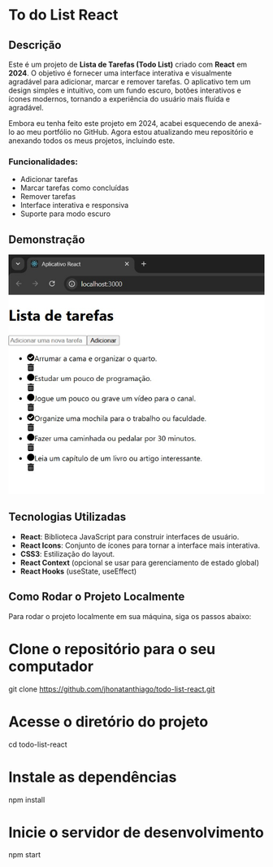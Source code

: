 # To do List React

## Descrição

Este é um projeto de **Lista de Tarefas (Todo List)** criado com **React** em **2024**. O objetivo é fornecer uma interface interativa e visualmente agradável para adicionar, marcar e remover tarefas. O aplicativo tem um design simples e intuitivo, com um fundo escuro, botões interativos e ícones modernos, tornando a experiência do usuário mais fluída e agradável.

Embora eu tenha feito este projeto em 2024, acabei esquecendo de anexá-lo ao meu portfólio no GitHub. Agora estou atualizando meu repositório e anexando todos os meus projetos, incluindo este.

### Funcionalidades:

- Adicionar tarefas
- Marcar tarefas como concluídas
- Remover tarefas
- Interface interativa e responsiva
- Suporte para modo escuro

## Demonstração

![Descrição da imagem](todo-list/to-do-list-img.jpg)

## Tecnologias Utilizadas

- **React**: Biblioteca JavaScript para construir interfaces de usuário.
- **React Icons**: Conjunto de ícones para tornar a interface mais interativa.
- **CSS3**: Estilização do layout.
- **React Context** (opcional se usar para gerenciamento de estado global)
- **React Hooks** (useState, useEffect)

## Como Rodar o Projeto Localmente

Para rodar o projeto localmente em sua máquina, siga os passos abaixo:

# Clone o repositório para o seu computador
git clone https://github.com/jhonatanthiago/todo-list-react.git

# Acesse o diretório do projeto
cd todo-list-react

# Instale as dependências
npm install

# Inicie o servidor de desenvolvimento
npm start
